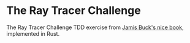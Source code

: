 # The Ray Tracer Challenge

The Ray Tracer Challenge TDD exercise from [Jamis Buck's nice book](https://pragprog.com/book/jbtracer/the-ray-tracer-challenge), implemented in Rust.
